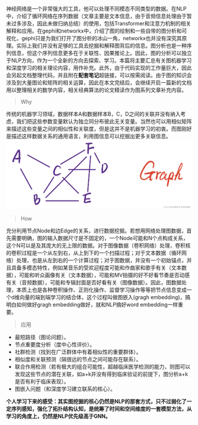 神经网络是一个非常强大的工具，他可以处理不同模态不同类型的数据。在NLP中，介绍了循环网络在序列数据（文章主要是文本信息，由于音频信息处理由于暂未过多涉及，因此未做归纳总结）的使用，包括Transformer和注意力机制的相关解释和应用。在gephi和networkx中，介绍了图的绘制和一些自带的图分析和可视化，gephi只是为我们打开了图分析的冰山一角，networkx也并没有深究其原理。实际上我们并没有足够的工具去挖掘和解释图背后的信息。图分析也是一种序列信息，但这个序列信息更多在于关联性、因果推论上。因此，图的分析可以独立于NLP方向，作为一个全新的方向去探索、学习。本篇将主要汇总有关图机器学习和深度学习的相关理论内容，用作补充。此外，由于代码实现的工作量巨大，因此会另起文档整理代码，并且附在**配套笔记**超链接，可以按需阅读。由于图的知识会涉及到大量图论和矩阵的相关运算，因此在本文完结后，会继续开启一篇新的文档用以整理相关的数学内容，相关经典算法的论文精读作为图系列文章补充内容。

> Why

传统的机器学习领域，数据样本A和数据样本B，C，D之间的关联并没有纳入考虑，我们把这些参数变量默认为独立同分布彼此无关变量。当然也可以用相似矩阵来描述这些变量之间的相似性和关联度，但是这并不是机器学习的初衷。而图刚好是描述这样数据关系的通用语言，利用图信息可以挖掘出更多关联信息。
![img.png](img.png)

> How

充分利用节点Node和边Edge的关系，进行数据挖掘。若想用网络处理图数据，首先需要明确，图的输入数据尺寸是不固定的，一个Node可能和N个点构成关系，这个N可以是及其庞大的无上限的数据。对于图像数据（卷积网络）处理，卷积核的卷积过程是一个从左到右，从上到下的一个扫描过程；对于文本数据（循环网络）处理，也是从左到右的一个计算过程；对于图数据，并没有一个初始锚点，并且具备多模态特性，例如某音乐的受欢迎程度可能和作曲家和歌手有关（文本数据），可能和听众画像有关（文本数据），可能和MV拍摄的好不好看节奏是否动感有关（音频数据），可能和专辑封面是否好看有关（图像数据）。因此，图数据处理，本质上也是各种卷积操作、正则化操作、监督学习操作等等把节点信息变成一个d维向量的端到端学习的结合体，这个过程叫做图嵌入(gragh embedding)，搞明白如何做好gragh embedding做好，就和NLP搞好word embedding一样重要。

> 应用

- 最短路径（图论问题）。
- 节点重要度分析（度中心性评价）。
- 社群检测（找到在广泛群体中有着相似性的重要群体）。
- 相似度和关联预测（隔很远的节点之间可能存在联系）。
- 联合作用检测（若有极大的组合可能性，超越临床医学检测的能力，则图可以发现这些节点的潜在关联，如a+k并没有得到临床验证的前提下，图分析a+k是否有利于临床表现）。
- 图嵌入问题（和深度学习建立联系的核心）。

**个人学习下来的感受：其实图挖掘的核心仍然是NLP的那套方式，只不过弱化了一定序列感知，强化了拓扑结构认知，是统筹了时间和空间维度的一套模型方法，从学习的角度上，仍然是NLP优先级高于GNN。**